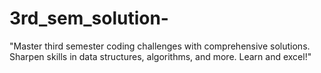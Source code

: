 # 3rd_sem_solution-
"Master third semester coding challenges with comprehensive solutions. Sharpen skills in data structures, algorithms, and more. Learn and excel!"

